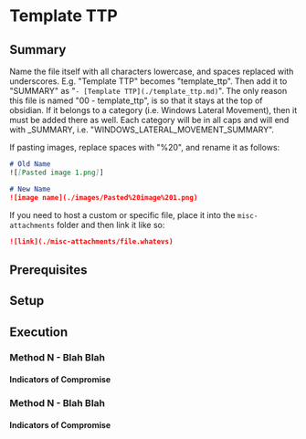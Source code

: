 # Template TTP
## Summary

Name the file itself with all characters lowercase, and spaces replaced with underscores. E.g. "Template TTP" becomes "template_ttp". Then add it to "SUMMARY" as "`- [Template TTP](./template_ttp.md)`". The only reason this file is named "00 - template_ttp", is so that it stays at the top of obsidian. If it belongs to a category (i.e. Windows Lateral Movement), then it must be added there as well. Each category will be in all caps and will end with \_SUMMARY, i.e. "WINDOWS_LATERAL_MOVEMENT_SUMMARY".

If pasting images, replace spaces with "%20", and rename it as follows:

```md
# Old Name
![[Pasted image 1.png]]

# New Name
![image name](./images/Pasted%20image%201.png)
```

If you need to host a custom or specific file, place it into the `misc-attachments` folder and then link it like so:

```md
![link](./misc-attachments/file.whatevs)
```

## Prerequisites

## Setup

## Execution

### Method N - Blah Blah

#### Indicators of Compromise

### Method N - Blah Blah

#### Indicators of Compromise